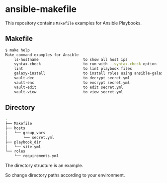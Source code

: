 # ansible-makefile

This repository contains `Makefile` examples for Ansible Playbooks.

## Makefile

```bash
$ make help
Make command examples for Ansible
    ls-hostname                    to show all host ips
    syntax-check                   to run with --syntax-check option
    lint                           to lint playbook files
    galaxy-install                 to install roles using ansible-galaxy
    vault-dec                      to decrypt secret.yml
    vault-enc                      to encrypt secret.yml
    vault-edit                     to edit secret.yml
    vault-view                     to view secret.yml
```

## Directory

```bash
.
├── Makefile
├── hosts
│   └── group_vars
│       └── secret.yml
├── playbook_dir
│   └── site.yml
└── roles
    └── requirements.yml
```

The directory structure is an example.

So change directory paths according to your environment.
